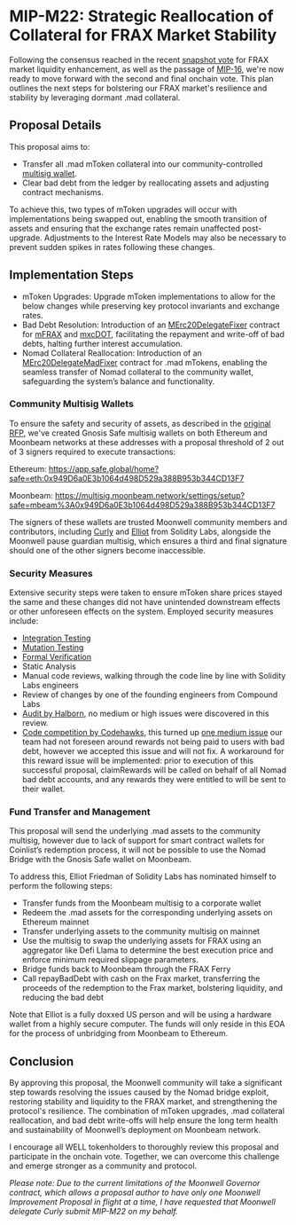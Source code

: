 # MIP-M22: Strategic Reallocation of Collateral for FRAX Market Stability

Following the consensus reached in the recent [snapshot vote](https://snapshot.org/#/moonwell-governance.eth/proposal/0xe30b2ec324ad04397eb864dd464d3f57f44c63ccf684c9a126f9dd34908fd5c7) for FRAX market liquidity enhancement, as well as the passage of [MIP-16](https://moonwell.fi/governance/proposal/moonbeam?id=70), we're now ready to move forward with the second and final onchain vote. This plan outlines the next steps for bolstering our FRAX market's resilience and stability by leveraging dormant .mad collateral.

## Proposal Details

This proposal aims to:

- Transfer all .mad mToken collateral into our community-controlled [multisig wallet](https://multisig.moonbeam.network/settings/setup?safe=mbeam%3A0x949D6a0E3b1064d498D529a388B953b344CD13F7).
- Clear bad debt from the ledger by reallocating assets and adjusting contract mechanisms.

To achieve this, two types of mToken upgrades will occur with implementations being swapped out, enabling the smooth transition of assets and ensuring that the exchange rates remain unaffected post-upgrade. Adjustments to the Interest Rate Models may also be necessary to prevent sudden spikes in rates following these changes.

## Implementation Steps

- mToken Upgrades: Upgrade mToken implementations to allow for the below changes while preserving key protocol invariants and exchange rates.
- Bad Debt Resolution: Introduction of an [MErc20DelegateFixer](https://moonbeam.moonscan.io/address/0x47dffebef33719315bd5a91db6bfb81691347914#code) contract for [mFRAX](https://moonscan.io/address/0x1C55649f73CDA2f72CEf3DD6C5CA3d49EFcF484C) and [mxcDOT](https://moonscan.io/address/0xd22da948c0ab3a27f5570b604f3adef5f68211c3), facilitating the repayment and write-off of bad debts, halting further interest accumulation.
- Nomad Collateral Reallocation: Introduction of an [MErc20DelegateMadFixer](https://moonbeam.moonscan.io/address/0xf19b9e20c24c8304b89373dec84b7c017e98b4fc#code) contract for .mad mTokens, enabling the seamless transfer of Nomad collateral to the community wallet, safeguarding the system’s balance and functionality.

### Community Multisig Wallets
To ensure the safety and security of assets, as described in the [original RFP](https://forum.moonwell.fi/t/request-for-proposal-rfp-redemption-and-reallocation-of-nomad-collateral-and-protocol-reserves-for-frax-market-enhancement/746/3), we've created Gnosis Safe multisig wallets on both Ethereum and Moonbeam networks at these addresses with a proposal threshold of 2 out of 3 signers required to execute transactions:

Ethereum: https://app.safe.global/home?safe=eth:0x949D6a0E3b1064d498D529a388B953b344CD13F7

Moonbeam: https://multisig.moonbeam.network/settings/setup?safe=mbeam%3A0x949D6a0E3b1064d498D529a388B953b344CD13F7

The signers of these wallets are trusted Moonwell community members and contributors, including [Curly](https://forum.moonwell.fi/u/curly/summary) and [Elliot](https://forum.moonwell.fi/u/elliot/summary) from Solidity Labs, alongside the Moonwell pause guardian multisig, which ensures a third and final signature should one of the other signers become inaccessible.

### Security Measures
Extensive security steps were taken to ensure mToken share prices stayed the same and these changes did not have unintended downstream effects or other unforeseen effects on the system. Employed security measures include:


- [Integration Testing](https://github.com/moonwell-fi/mtoken-fixes/blob/main/test/integration/proposals/mips/mip-m17/mip-m17.t.sol)
- [Mutation Testing](https://github.com/moonwell-fi/mtoken-fixes/blob/main/MutationTestOutput/Result.md)
- [Formal Verification](https://github.com/moonwell-fi/mtoken-fixes/blob/main/certora/specs/SharePrice.spec)
- Static Analysis
- Manual code reviews, walking through the code line by line with Solidity Labs engineers
- Review of changes by one of the founding engineers from Compound Labs
- [Audit by Halborn](https://github.com/moonwell-fi/moonwell-contracts-v2/blob/main/audits/Moonwell_MToken_Fixes_Audit.pdf), no medium or high issues were discovered in this review.
- [Code competition by Codehawks](https://www.codehawks.com/submissions/clt7ewpli0001w7f6ol2yojki?page=1&filterValidated=%7B%22value%22%3A%22all%22%2C%22label%22%3A%22All%22%7D&filterDone=%7B%22value%22%3A%22all%22%2C%22label%22%3A%22-%22%7D&filterSelectedForReport=%7B%22value%22%3A%22all%22%2C%22label%22%3A%22-%22%7D&filterSeverity=%5B%7B%22value%22%3A%22high%22%2C%22label%22%3A%22High%22%2C%22disabled%22%3Afalse%7D%2C%7B%22value%22%3A%22medium%22%2C%22label%22%3A%22Medium%22%2C%22disabled%22%3Afalse%7D%2C%7B%22value%22%3A%22low%22%2C%22label%22%3A%22Low%22%2C%22disabled%22%3Afalse%7D%2C%7B%22value%22%3A%22unknown%22%2C%22label%22%3A%22Unknown%22%2C%22disabled%22%3Afalse%7D%5D&filterTags=%255B%255D&filterCommunityJudgingDecision=%5B0%2C100%5D&filterCommunityJudgingMinVotes=0), this turned up [one medium issue](https://www.codehawks.com/submissions/clt7ewpli0001w7f6ol2yojki/100) our team had not foreseen around rewards not being paid to users with bad debt, however we accepted this issue and will not fix.
A workaround for this reward issue will be implemented: prior to execution of this successful proposal, claimRewards will be called on behalf of all Nomad bad debt accounts, and any rewards they were entitled to will be sent to their wallet.

### Fund Transfer and Management
This proposal will send the underlying .mad assets to the community multisig, however due to lack of support for smart contract wallets for Coinlist’s redemption process, it will not be possible to use the Nomad Bridge with the Gnosis Safe wallet on Moonbeam. 

To address this, Elliot Friedman of Solidity Labs has nominated himself to perform the following steps: 


- Transfer funds from the Moonbeam multisig to a corporate wallet
- Redeem the .mad assets for the corresponding underlying assets on Ethereum mainnet
- Transfer underlying assets to the community multisig on mainnet
- Use the multisig to swap the underlying assets for FRAX using an aggregator like Defi Llama to determine the best execution price and enforce minimum required slippage parameters.
- Bridge funds back to Moonbeam through the FRAX Ferry
- Call repayBadDebt with cash on the Frax market, transferring the proceeds of the redemption to the Frax market, bolstering liquidity, and reducing the bad debt

Note that Elliot is a fully doxxed US person and will be using a hardware wallet from a highly secure computer. The funds will only reside in this EOA for the process of unbridging from Moonbeam to Ethereum.

## Conclusion

By approving this proposal, the Moonwell community will take a significant step towards resolving the issues caused by the Nomad bridge exploit, restoring stability and liquidity to the FRAX market, and strengthening the protocol's resilience. The combination of mToken upgrades, .mad collateral reallocation, and bad debt write-offs will help ensure the long term health and sustainability of Moonwell’s deployment on Moonbeam network.

I encourage all WELL tokenholders to thoroughly review this proposal and participate in the onchain vote. Together, we can overcome this challenge and emerge stronger as a community and protocol.

*Please note: Due to the current limitations of the Moonwell Governor contract, which allows a proposal author to have only one Moonwell Improvement Proposal in flight at a time, I have requested that Moonwell delegate Curly submit MIP-M22 on my behalf.*
